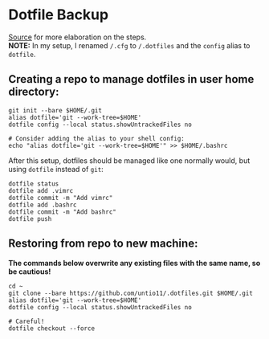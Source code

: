 # Dotfile Backup
[Source](https://www.atlassian.com/git/tutorials/dotfiles) for more elaboration on the steps.  
**NOTE:** In my setup, I renamed `/.cfg` to `/.dotfiles` and the `config` alias to `dotfile`.

## Creating a repo to manage dotfiles in user home directory:
```
git init --bare $HOME/.git
alias dotfile='git --work-tree=$HOME'
dotfile config --local status.showUntrackedFiles no

# Consider adding the alias to your shell config:
echo "alias dotfile='git --work-tree=$HOME'" >> $HOME/.bashrc
```

After this setup, dotfiles should be managed like one normally would, but using `dotfile` instead of `git`:
```
dotfile status
dotfile add .vimrc
dotfile commit -m "Add vimrc"
dotfile add .bashrc
dotfile commit -m "Add bashrc"
dotfile push
```

## Restoring from repo to new machine:
**The commands below overwrite any existing files with the same name, so be cautious!**

```
cd ~
git clone --bare https://github.com/untio11/.dotfiles.git $HOME/.git
alias dotfile='git --work-tree=$HOME'
dotfile config --local status.showUntrackedFiles no

# Careful!
dotfile checkout --force
```
